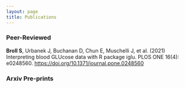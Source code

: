 ```yaml
---
layout: page
title: Publications
---
```


### Peer-Reviewed
 <b>Broll S</b>, Urbanek J, Buchanan D, Chun E, Muschelli J, et al. (2021) Interpreting blood GLUcose data with R package iglu. PLOS ONE 16(4): e0248560. <a href="https://doi.org/10.1371/journal.pone.0248560">https://doi.org/10.1371/journal.pone.0248560</a>  

### Arxiv Pre-prints
